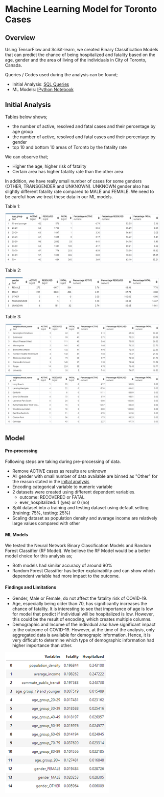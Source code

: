 # Machine Learning Model for Toronto Cases

## Overview
Using TensorFlow and Scikit-learn, we created Binary Classification Models that can predict the chance of being hospitalized and fatality based on the age, gender and the area of living of the individuals in City of Toronto, Canada. 

Queries / Codes used during the analysis can be found;
* Initial Analysis: [SQL Queries](ML-Model_Toronto/SQL_Query)
* ML Models: [IPython Notebook](ML-Model_Toronto/Toronto_Cases_Binary_Classifier.ipynb)

## Initial Analysis
Tables below shows;
* the number of active, resolved and fatal cases and their percentage by age group
* the number of active, resolved and fatal cases and their percentage by gender
* top 10 and bottom 10 areas of Toronto by the fatality rate

We can observe that;
* Higher the age, higher risk of fatality
* Certain area has higher fatality rate than the other area

In addition, we have really small number of cases for some genders (OTHER, TRANSGENDER and UNKNOWN). UNKNOWN gender also has slightly different fatality rate compared to MALE and FEMALE. We need to be careful how we treat these data in our ML models.

Table 1:

![Table1](../images/Toronto_Cases_Initial_Analysis/Fatality_By_Age.png)

Table 2:

![Table2](../images/Toronto_Cases_Initial_Analysis/Fatality_By_Gender.png)

Table 3:

![Table3](../images/Toronto_Cases_Initial_Analysis/Top_Bottom_Area.png)

## Model

#### Pre-processing
Following steps are taking during pre-processing of data.
* Remove ACTIVE cases as results are unknown
* All gender with small number of data available are binned as "Other" for the reason stated in the [initial analysis](#Initial-Analysis)
* Encoding categorical variable to numeric variable
* 2 datasets were created using different dependent variables.
    * outcome: RECOVERED or FATAL
    * ever_hospitalized: 1 (yes) or 0 (no)
* Split dataset into a training and testing dataset using default setting (training: 75%, testing: 25%)
* Scaling dataset as population density and average income are relatively large values compared with other

#### ML Models
We tested the Neural Network Binary Classification Models and Random Forest Classifier (RF Model).
We believe the RF Model would be a better model choice for this analysis as;
* Both models had similar accuracy of around 90%
* Random Forest Classifier has better explainability and can show which dependent variable had more impact to the outcome.

#### Findings and Limitations
* Gender, Male or Female, do not affect the fatality risk of COVID-19.
* Age, especially being older than 70, has significantly increases the chance of fatality. It is interesting to see that importance of age is low for model that predict if individual will be hospitalized is low. However, this could be the result of encoding, which creates multiple columns.
* Demographic and Income of the individual also have significant impact to the outcome of COVID-19. However, at the time of the analysis, only aggregated data is available for demograpic information. Hence, it is very difficult to determine which type of demographic information had higher importance than other.

![Feature-Importance](../images/Toronto_Cases_RFClassifier_Importance.png)
